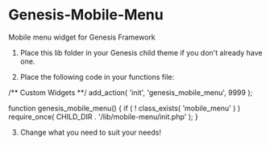 Genesis-Mobile-Menu
===================

Mobile menu widget for Genesis Framework

1) Place this lib folder in your Genesis child theme if you don't already have one.

2) Place the following code in your functions file:

/** Custom Widgets **/
add_action( 'init', 'genesis_mobile_menu', 9999 );

function genesis_mobile_menu() {
  if ( ! class_exists( 'mobile_menu' ) )
		 require_once( CHILD_DIR . '/lib/mobile-menu/init.php' );
}

3) Change what you need to suit your needs!
